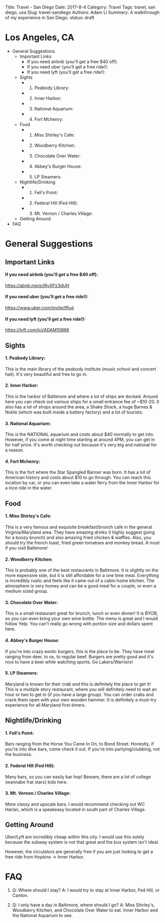 Title: Travel - San Diego
Date: 2017-8-4
Category: Travel
Tags: travel, san diego, usa
Slug: travel-sandiego
Authors: Adam Li
Summary: A walkthrough of my experience in San Diego.
status: draft

# Los Angeles, CA
<!-- MarkdownTOC -->

- General Suggestions
    - Important Links
        - If you need airbnb \(you'll get a free $40 off\):
        - If you need uber \(you'll get a free ride!\):
        - If you need lyft \(you'll get a free ride!\):
    - Sights
        - 1. Peabody Library:
        - 2. Inner Harbor:
        - 3. National Aquarium:
        - 4. Fort Mchenry:
    - Food
        - 1. Miss Shirley's Cafe:
        - 2. Woodberry Kitchen:
        - 3. Chocolate Over Water:
        - 4. Abbey's Burger House:
        - 5. LP Steamers:
    - Nightlife/Drinking
        - 1. Fell's Point:
        - 2. Federal Hill \(Fed Hill\):
        - 3. Mt. Vernon / Charles Village:
    - Getting Around
- FAQ

<!-- /MarkdownTOC -->
# General Suggestions

## Important Links
#### If you need airbnb (you'll get a free $40 off):
<a href="https://abnb.me/e/jRvXPz3dUH">https://abnb.me/e/jRvXPz3dUH</a>
#### If you need uber (you'll get a free ride!):
<a href="https://www.uber.com/invite/lffud">https://www.uber.com/invite/lffud</a>
#### If you need lyft (you'll get a free ride!):
<a href="https://lyft.com/ici/ADAM10866">https://lyft.com/ici/ADAM10866</a>

## Sights
#### 1. Peabody Library: 
This is the main library of the peabody institute (music school and concert hall). It's very beautiful and free to go in.
#### 2. Inner Harbor: 
This is the harbor of Baltimore and where a lot of ships are docked. Around here you can check out various ships for a small entrance fee of ~$10-20. It also has a lot of shops around the area, a Shake Shack, a huge Barnes & Noble (which was built inside a battery factory) and a lot of tourists.
#### 3. National Aquarium: 
This is the NATIONAL aquarium and costs about $40 normally to get into. However, if you come at night time starting at around 4PM, you can get in for half price. It's worth checking out because it's very big and national for a reason.
#### 4. Fort Mchenry: 
This is the fort where the Star Spangled Banner was born. It has a lot of American history and costs about $10 to go through. You can reach this location by car, or you can even take a water ferry from the Inner Harbor for a nice ride in the water.

## Food
#### 1. Miss Shirley's Cafe: 
This is a very famous and exquisite breakfast/brunch cafe in the general Virginia/Maryland area. They have amazing drinks (I highly suggest going for a boozy brunch) and also amazing fried chicken & waffles. Also, you should try the french toast, fried green tomatoes and monkey bread. A must if you visit Baltimore!

#### 2. Woodberry Kitchen:
This is probably one of the best restaurants in Baltimore. It is slightly on the more expensive side, but it is still affordable for a one time meal. Everything is incredibly rustic and feels like it came out of a cabin home kitchen. The atmosphere is very homey and can be a good meal for a couple, or even a medium sized group.

#### 3. Chocolate Over Water:
This is a small restaurant great for brunch, lunch or even dinner! It is BYOB, so you can even bring your own wine bottle. The menu is great and I would follow Yelp. You can't really go wrong with portion size and dollars spent here.

#### 4. Abbey's Burger House:
If you're into crazy exotic burgers, this is the place to be. They have meat ranging from deer, to ox, to regular beef. Burgers are pretty good and it's nice to have a beer while watching sports. Go Lakers/Warriors!

#### 5. LP Steamers:
Maryland is known for their crab and this is definitely the place to get it! This is a multiple story restaurant, where you will definitely need to wait an hour or two to get in (if you have a large group). You can order crabs and crack them open with your own wooden hammer. It is definitely a must-try experience for all Maryland first-timers.

## Nightlife/Drinking
#### 1. Fell's Point:
Bars ranging from the Horse You Came In On, to Bond Street. Honestly, if you're into dive bars, come check it out. If you're into partying/clubbing, not the business.

#### 2. Federal Hill (Fed Hill):
Many bars, so you can easily bar hop! Beware, there are a lot of college (wannabe frat stars) kids here.

#### 3. Mt. Vernon / Charles Village:
More classy and upscale bars. I would recommend checking out WC Harlan, which is a speakeasy located in south part of Charles Village. 

## Getting Around
Uber/Lyft are incredibly cheap within this city. I would use this solely because the subway system is not that great and the bus system isn't ideal.

However, the circulators are generally free if you are just looking to get a free ride from Hopkins -> Inner Harbor. 

# FAQ
1. Q: Where should I stay? 
A: I would try to stay at Inner Harbor, Fed Hill, or Canton.

2. Q: I only have a day in Baltimore, where should I go?
A: Miss Shirley's, Woodberry Kitchen, and Chocolate Over Water to eat. Inner Harbor and the National Aquarium to see. 

